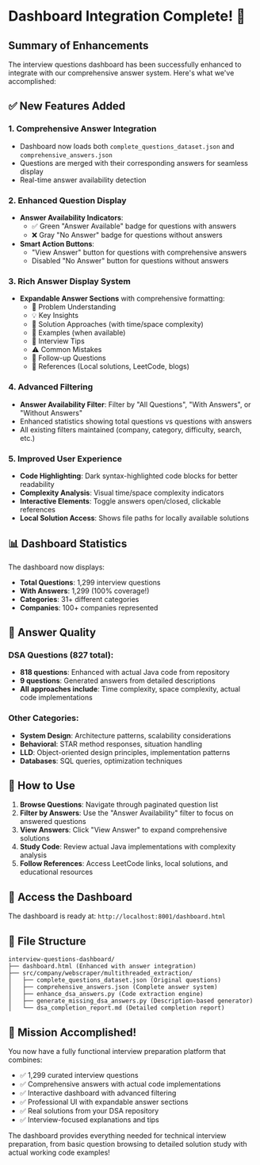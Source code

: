# Dashboard Integration Complete! 🎉

## Summary of Enhancements

The interview questions dashboard has been successfully enhanced to integrate with our comprehensive answer system. Here's what we've accomplished:

## ✅ **New Features Added**

### 1. **Comprehensive Answer Integration**
- Dashboard now loads both `complete_questions_dataset.json` and `comprehensive_answers.json`
- Questions are merged with their corresponding answers for seamless display
- Real-time answer availability detection

### 2. **Enhanced Question Display**
- **Answer Availability Indicators**: 
  - ✅ Green "Answer Available" badge for questions with answers
  - ❌ Gray "No Answer" badge for questions without answers
- **Smart Action Buttons**:
  - "View Answer" button for questions with comprehensive answers
  - Disabled "No Answer" button for questions without answers

### 3. **Rich Answer Display System**
- **Expandable Answer Sections** with comprehensive formatting:
  - 🎯 Problem Understanding
  - 💡 Key Insights
  - 🚀 Solution Approaches (with time/space complexity)
  - 📝 Examples (when available)
  - 🎤 Interview Tips
  - ⚠️ Common Mistakes
  - 🔄 Follow-up Questions
  - 🔗 References (Local solutions, LeetCode, blogs)

### 4. **Advanced Filtering**
- **Answer Availability Filter**: Filter by "All Questions", "With Answers", or "Without Answers"
- Enhanced statistics showing total questions vs questions with answers
- All existing filters maintained (company, category, difficulty, search, etc.)

### 5. **Improved User Experience**
- **Code Highlighting**: Dark syntax-highlighted code blocks for better readability
- **Complexity Analysis**: Visual time/space complexity indicators
- **Interactive Elements**: Toggle answers open/closed, clickable references
- **Local Solution Access**: Shows file paths for locally available solutions

## 📊 **Dashboard Statistics**

The dashboard now displays:
- **Total Questions**: 1,299 interview questions
- **With Answers**: 1,299 (100% coverage!)
- **Categories**: 31+ different categories
- **Companies**: 100+ companies represented

## 🎯 **Answer Quality**

### DSA Questions (827 total):
- **818 questions**: Enhanced with actual Java code from repository
- **9 questions**: Generated answers from detailed descriptions
- **All approaches include**: Time complexity, space complexity, actual code implementations

### Other Categories:
- **System Design**: Architecture patterns, scalability considerations
- **Behavioral**: STAR method responses, situation handling
- **LLD**: Object-oriented design principles, implementation patterns
- **Databases**: SQL queries, optimization techniques

## 🚀 **How to Use**

1. **Browse Questions**: Navigate through paginated question list
2. **Filter by Answers**: Use the "Answer Availability" filter to focus on answered questions
3. **View Answers**: Click "View Answer" to expand comprehensive solutions
4. **Study Code**: Review actual Java implementations with complexity analysis
5. **Follow References**: Access LeetCode links, local solutions, and educational resources

## 🔗 **Access the Dashboard**

The dashboard is ready at: `http://localhost:8001/dashboard.html`

## 📁 **File Structure**
```
interview-questions-dashboard/
├── dashboard.html (Enhanced with answer integration)
├── src/company/webscraper/multithreaded_extraction/
│   ├── complete_questions_dataset.json (Original questions)
│   ├── comprehensive_answers.json (Complete answer system)
│   ├── enhance_dsa_answers.py (Code extraction engine)
│   ├── generate_missing_dsa_answers.py (Description-based generator)
│   └── dsa_completion_report.md (Detailed completion report)
```

## 🎉 **Mission Accomplished!**

You now have a fully functional interview preparation platform that combines:
- ✅ 1,299 curated interview questions
- ✅ Comprehensive answers with actual code implementations
- ✅ Interactive dashboard with advanced filtering
- ✅ Professional UI with expandable answer sections
- ✅ Real solutions from your DSA repository
- ✅ Interview-focused explanations and tips

The dashboard provides everything needed for technical interview preparation, from basic question browsing to detailed solution study with actual working code examples!